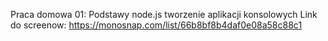 Praca domowa 01: Podstawy node.js tworzenie aplikacji konsolowych
Link do screenow:
https://monosnap.com/list/66b8bf8b4daf0e08a58c88c1
